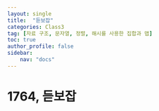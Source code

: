 ```yaml
---
layout: single
title:  "듣보잡"
categories: Class3
tag: [자료 구조, 문자열, 정렬, 해시를 사용한 집합과 맵]
toc: true
author_profile: false
sidebar: 
    nav: "docs"
---
```


# 1764, 듣보잡
